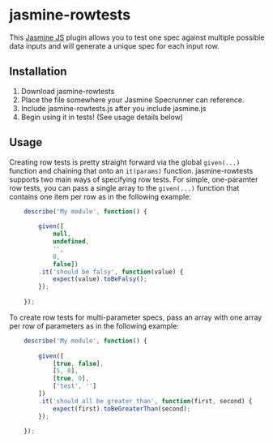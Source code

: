 # jasmine-rowtests

This [Jasmine JS](https://github.com/pivotal/jasmine) plugin allows you to test one spec against multiple possible data inputs and will generate a unique spec for each input row.

## Installation

1. Download jasmine-rowtests
2. Place the file somewhere your Jasmine Specrunner can reference.
3. Include jasmine-rowtests.js after you include jasmine.js
4. Begin using it in tests! (See usage details below)

## Usage

Creating row tests is pretty straight forward via the global `given(...)` function and chaining that onto an `it(params)` function. jasmine-rowtests supports two main ways of specifying row tests. For simple, one-paramter row tests, you can pass a single array to the `given(...)` function that contains one item per row as in the following example:

```javascript
    describe('My module', function() {
        
        given([
            null,
            undefined,
            '',
            0,
            false])
        .it('should be falsy', function(value) {
            expect(value).toBeFalsy();
        });
        
    });
```

To create row tests for multi-parameter specs, pass an array with one array per row of parameters as in the following example:

```javascript
    describe('My module', function() {
        
        given([
            [true, false],
            [5, 0],
            [true, 0],
            ['test', '']
        ])
        .it('should all be greater than', function(first, second) {
            expect(first).toBeGreaterThan(second);
        });
        
    });
```